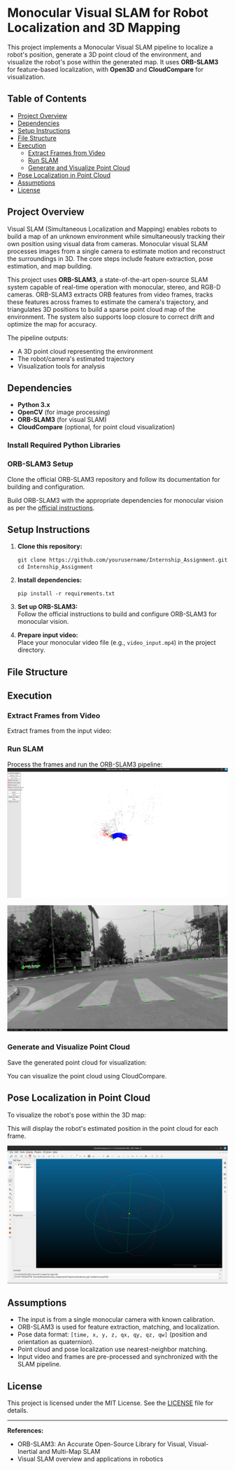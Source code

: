 # Monocular Visual SLAM for Robot Localization and 3D Mapping

This project implements a Monocular Visual SLAM pipeline to localize a robot's position, generate a 3D point cloud of the environment, and visualize the robot's pose within the generated map. It uses **ORB-SLAM3** for feature-based localization, with **Open3D** and **CloudCompare** for visualization.

## Table of Contents

- [Project Overview](#project-overview)
- [Dependencies](#dependencies)
- [Setup Instructions](#setup-instructions)
- [File Structure](#file-structure)
- [Execution](#execution)
  - [Extract Frames from Video](#extract-frames-from-video)
  - [Run SLAM](#run-slam)
  - [Generate and Visualize Point Cloud](#generate-and-visualize-point-cloud)
- [Pose Localization in Point Cloud](#pose-localization-in-point-cloud)
- [Assumptions](#assumptions)
- [License](#license)

## Project Overview

Visual SLAM (Simultaneous Localization and Mapping) enables robots to build a map of an unknown environment while simultaneously tracking their own position using visual data from cameras. Monocular visual SLAM processes images from a single camera to estimate motion and reconstruct the surroundings in 3D. The core steps include feature extraction, pose estimation, and map building.

This project uses **ORB-SLAM3**, a state-of-the-art open-source SLAM system capable of real-time operation with monocular, stereo, and RGB-D cameras. ORB-SLAM3 extracts ORB features from video frames, tracks these features across frames to estimate the camera's trajectory, and triangulates 3D positions to build a sparse point cloud map of the environment. The system also supports loop closure to correct drift and optimize the map for accuracy.

The pipeline outputs:
- A 3D point cloud representing the environment
- The robot/camera's estimated trajectory
- Visualization tools for analysis

## Dependencies

- **Python 3.x**
- **OpenCV** (for image processing)
- **ORB-SLAM3** (for visual SLAM)
- **CloudCompare** (optional, for point cloud visualization)

### Install Required Python Libraries


### ORB-SLAM3 Setup

Clone the official ORB-SLAM3 repository and follow its documentation for building and configuration.


Build ORB-SLAM3 with the appropriate dependencies for monocular vision as per the [official instructions](https://github.com/UZ-SLAMLab/ORB_SLAM3).

## Setup Instructions

1. **Clone this repository:**

    ```
    git clone https://github.com/yourusername/Internship_Assignment.git
    cd Internship_Assignment
    ```

2. **Install dependencies:**

    ```
    pip install -r requirements.txt
    ```

3. **Set up ORB-SLAM3:**  
   Follow the official instructions to build and configure ORB-SLAM3 for monocular vision.

4. **Prepare input video:**  
   Place your monocular video file (e.g., `video_input.mp4`) in the project directory.

## File Structure


## Execution

### Extract Frames from Video

Extract frames from the input video:


### Run SLAM

Process the frames and run the ORB-SLAM3 pipeline:
![Map Viewer Output](resources/map_viewer.png)

![Current Frame](resources/a.png)
### Generate and Visualize Point Cloud

Save the generated point cloud for visualization:


You can visualize the point cloud using CloudCompare.


## Pose Localization in Point Cloud

To visualize the robot's pose within the 3D map:


This will display the robot's estimated position in the point cloud for each frame.

![CloudCompare Output](resources/b.png)
## Assumptions

- The input is from a single monocular camera with known calibration.
- ORB-SLAM3 is used for feature extraction, matching, and localization.
- Pose data format: `[time, x, y, z, qx, qy, qz, qw]` (position and orientation as quaternion).
- Point cloud and pose localization use nearest-neighbor matching.
- Input video and frames are pre-processed and synchronized with the SLAM pipeline.

## License

This project is licensed under the MIT License. See the [LICENSE](LICENSE) file for details.

---

**References:**  
- ORB-SLAM3: An Accurate Open-Source Library for Visual, Visual-Inertial and Multi-Map SLAM  
- Visual SLAM overview and applications in robotics
